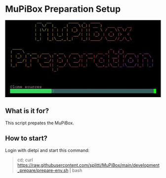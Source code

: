 # MuPiBox Preparation Setup
![Caption](./preparation.jpg "Caption") 

## What is it for?
This script prepates the MuPiBox.

## How to start?
Login with dietpi and start this command:

>cd; curl https://raw.githubusercontent.com/splitti/MuPiBox/main/development_prepare/prepare-env.sh | bash